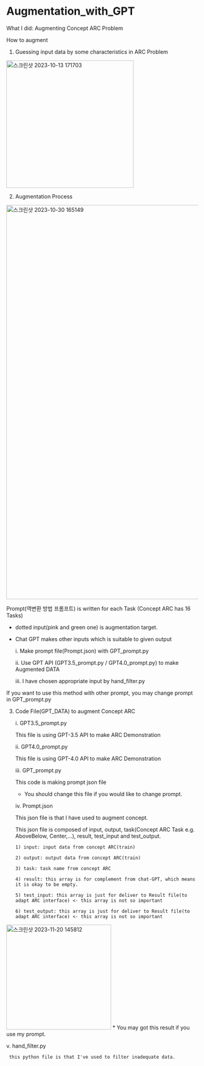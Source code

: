 # Augmentation_with_GPT

What I did: Augmenting Concept ARC Problem

How to augment
1. Guessing input data by some characteristics in ARC Problem

<img width="334" alt="스크린샷 2023-10-13 171703" src="https://github.com/GIST-DSLab/Augmentation_with_GPT/assets/126467193/4f312bd3-0cec-4331-a0ee-9751b13805d0">

2. Augmentation Process

<img width="1033" alt="스크린샷 2023-10-30 165149" src="https://github.com/GIST-DSLab/Augmentation_with_GPT/assets/126467193/6869b0cb-2777-419b-80b4-2d7480276b75">

Prompt(역변환 방법 프롬프트) is written for each Task (Concept ARC has 16 Tasks)

* dotted input(pink and green one) is augmentation target.
* Chat GPT makes other inputs which is suitable to given output

  i. Make prompt file(Prompt.json) with GPT_prompt.py
  
  ii. Use GPT API (GPT3.5_prompt.py / GPT4.0_prompt.py) to make Augmented DATA
  
  iii. I have chosen appropriate input by hand_filter.py


If you want to use this method with other prompt, you may change prompt in GPT_prompt.py

3. Code File(GPT_DATA) to augment Concept ARC

   i. GPT3.5_prompt.py

     This file is using GPT-3.5 API to make ARC Demonstration

   ii. GPT4.0_prompt.py

     This file is using GPT-4.0 API to make ARC Demonstration

   iii. GPT_prompt.py

     This code is making prompt json file

      * You should change this file if you would like to change prompt.

   iv. Prompt.json

     This json file is that I have used to augment concept.

     This json file is composed of input, output, task(Concept ARC Task e.g. AboveBelow, Center,...), result, test_input and test_output.
   
       1) input: input data from concept ARC(train)

       2) output: output data from concept ARC(train)
   
       3) task: task name from concept ARC
   
       4) result: this array is for complement from chat-GPT, which means it is okay to be empty.

       5) test_input: this array is just for deliver to Result file(to adapt ARC interface) <- this array is not so important

       6) test_output: this array is just for deliver to Result file(to adapt ARC interface) <- this array is not so important
      
<img width="275" alt="스크린샷 2023-11-20 145812" src="https://github.com/GIST-DSLab/Augmentation_with_GPT/assets/126467193/e61b6abd-4244-460a-b5b7-c18722d26ee8">
      * You may got this result if you use my prompt.
      
   v. hand_filter.py
   
     this python file is that I've used to filter inadequate data.
